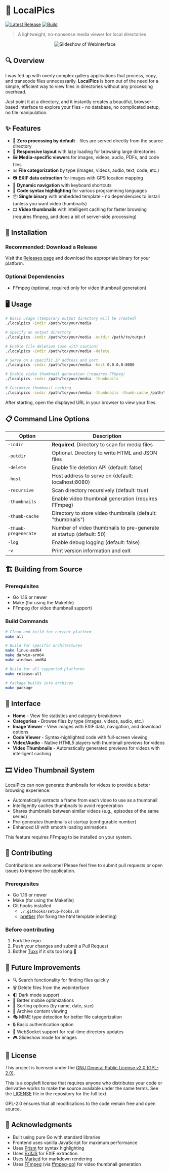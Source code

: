 # 📸 LocalPics

[![Latest Release](https://img.shields.io/github/v/release/tuxx/localpics)](https://github.com/tuxx/localpics/releases)
[![Build](https://github.com/tuxx/localpics/actions/workflows/build.yml/badge.svg)](https://github.com/tuxx/localpics/actions/workflows/build.yml)

> A lightweight, no-nonsense media viewer for local directories

<p align="center">
    <img src="https://github.com/user-attachments/assets/8436178a-f51b-4c88-9d62-0ff6cff3b27c" alt="Slideshow of Webinterface">
</p>

## 🔍 Overview

I was fed up with overly complex gallery applications that process, copy, and transcode files unnecessarily. **LocalPics** is born out of the need for a simple, efficient way to view files in directories without any processing overhead. 

Just point it at a directory, and it instantly creates a beautiful, browser-based interface to explore your files - no database, no complicated setup, no file manipulation.

## ✨ Features

- 🚀 **Zero processing by default** - files are served directly from the source directory
- 📱 **Responsive layout** with lazy loading for browsing large directories
- 🖼️ **Media-specific viewers** for images, videos, audio, PDFs, and code files
- 📊 **File categorization** by type (images, videos, audio, text, code, etc.)
- 📷 **EXIF data extraction** for images with GPS location mapping
- 🔄 **Dynamic navigation** with keyboard shortcuts
- 📝 **Code syntax highlighting** for various programming languages
- 📦 **Single binary** with embedded template - no dependencies to install (unless you want video thumbnails)
- 🎞️ **Video thumbnails** with intelligent caching for faster browsing (requires ffmpeg, and does a bit of server-side processing)

## 🚀 Installation

### Recommended: Download a Release

Visit the [Releases page](https://github.com/tuxx/localpics/releases) and download the appropriate binary for your platform.

### Optional Dependencies

- FFmpeg (optional, required only for video thumbnail generation)

## 🖥️ Usage

```bash
# Basic usage (temporary output directory will be created)
./localpics -indir /path/to/your/media

# Specify an output directory
./localpics -indir /path/to/your/media -outdir /path/to/output

# Enable file deletion (use with caution)
./localpics -indir /path/to/your/media -delete

# Serve on a specific IP address and port
./localpics -indir /path/to/your/media -host 0.0.0.0:8080

# Enable video thumbnail generation (requires FFmpeg)
./localpics -indir /path/to/your/media -thumbnails

# Customize thumbnail caching
./localpics -indir /path/to/your/media -thumbnails -thumb-cache /path/to/cache -thumb-pregenerate 100
```

After starting, open the displayed URL in your browser to view your files.

## 📋 Command Line Options

| Option | Description |
|--------|-------------|
| `-indir` | **Required**. Directory to scan for media files |
| `-outdir` | Optional. Directory to write HTML and JSON files |
| `-delete` | Enable file deletion API (default: false) |
| `-host` | Host address to serve on (default: localhost:8080) |
| `-recursive` | Scan directory recursively (default: true) |
| `-thumbnails` | Enable video thumbnail generation (requires FFmpeg) |
| `-thumb-cache` | Directory to store video thumbnails (default: "thumbnails") |
| `-thumb-pregenerate` | Number of video thumbnails to pre-generate at startup (default: 50) |
| `-log` | Enable debug logging (default: false) |
| `-v` | Print version information and exit |
## 🏗️ Building from Source

### Prerequisites

- Go 1.16 or newer
- Make (for using the Makefile)
- FFmpeg (for video thumbnail support)

### Build Commands

```bash
# Clean and build for current platform
make all

# Build for specific architectures
make linux-amd64
make darwin-arm64
make windows-amd64

# Build for all supported platforms
make release-all

# Package builds into archives
make package
```

## 🌟 Interface

- **Home** - View file statistics and category breakdown
- **Categories** - Browse files by type (images, videos, audio, etc.)
- **Image Viewer** - View images with EXIF data, navigation, and download options
- **Code Viewer** - Syntax-highlighted code with full-screen viewing
- **Video/Audio** - Native HTML5 players with thumbnail previews for videos
- **Video Thumbnails** - Automatically generated previews for videos with intelligent caching

## 🎞️ Video Thumbnail System

LocalPics can now generate thumbnails for videos to provide a better browsing experience:

- Automatically extracts a frame from each video to use as a thumbnail
- Intelligently caches thumbnails to avoid regeneration
- Shares thumbnails between similar videos (e.g., episodes of the same series)
- Pre-generates thumbnails at startup (configurable number)
- Enhanced UI with smooth loading animations

This feature requires FFmpeg to be installed on your system.

## 🤝 Contributing

Contributions are welcome! Please feel free to submit pull requests or open issues to improve the application.

### Prerequisites

- Go 1.16 or newer
- Make (for using the Makefile)
- Git hooks installed
    - `./.githooks/setup-hooks.sh`
    - [prettier](https://prettier.io/docs/install) (for fixing the html template indenting)

### Before contributing
1. Fork the repo
2. Push your changes and submit a Pull Request
3. Bother [Tuxx](https://github.com/tuxx) if it sits too long 🙂

## 🔮 Future Improvements

- 🔍 Search functionality for finding files quickly
- 🗑 Delete files from the webinterface
- 🌓 Dark mode support
- 📱 Better mobile optimizations
- 🔄 Sorting options (by name, date, size)
- 📂 Archive content viewing
- 🎭 MIME type detection for better file categorization
- 🔒 Basic authentication option
- 🔄 WebSocket support for real-time directory updates
- 🎮 Slideshow mode for images

## 📜 License

This project is licensed under the [GNU General Public License v2.0 (GPL-2.0)](https://www.gnu.org/licenses/old-licenses/gpl-2.0.en.html).

This is a copyleft license that requires anyone who distributes your code or derivative works to make the source available under the same terms. See the [LICENSE](LICENSE) file in the repository for the full text.

GPL-2.0 ensures that all modifications to the code remain free and open source.

## 🙏 Acknowledgments

- Built using pure Go with standard libraries
- Frontend uses vanilla JavaScript for maximum performance
- Uses [Prism](https://prismjs.com/) for syntax highlighting
- Uses [ExifJS](https://github.com/exif-js/exif-js) for EXIF extraction
- Uses [Marked](https://marked.js.org/) for markdown rendering
- Uses [FFmpeg](https://ffmpeg.org/) (via [ffmpeg-go](https://github.com/u2takey/ffmpeg-go)) for video thumbnail generation
